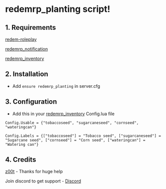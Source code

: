 # redemrp_planting script!

## 1. Requirements

[redem-roleplay](https://github.com/RedEM-RP/redem_roleplay/)

[redemrp_notification](https://github.com/Ktos93/redemrp_notification/)

[redemrp_inventory](https://github.com/RedEM-RP/redemrp_inventory)

## 2. Installation
- Add ```ensure redemrp_planting``` in server.cfg

## 3. Configuration
- Add this in your [redemrp_inventory](https://github.com/RedEM-RP/redemrp_inventory) Config.lua file
```
Config.Usable = {"tobaccoseed", "sugarcaneseed", "cornseed", "wateringcan"}

Config.Labels = {["tobaccoseed"] = "Tobacco seed", ["sugarcaneseed"] = "Sugarcane seed", ["cornseed"] = "Corn seed", ["wateringcan"] = "Watering can"}
```

## 4. Credits

[z00t](https://github.com/z00t) - Thanks for huge help

Join discord to get support - [Discord](https://discord.gg/FKH4uwb)
